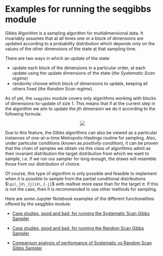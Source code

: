 # Examples for running the seqgibbs module

Gibbs Algorithm is a sampling algorithm for multidimensional data. It invariably assumes that at all times one or a block of dimensions are updated according to a probability distribution which depends only on the values of the other dimensions of the state at that sampling time. 

There are two ways in which an update of the state:
- update each block of the dimensions in a particular order, at each update using the update dimensions of the state (*the Systematic Scan regime*)
- randomly choose which block of dimensions to update, keeping all others fixed (*the Random Scan regime*).

As of yet, the ``seqgibbs`` module covers only algorithms working with blocks of dimensions-to-update of size 1. This means that if at the current step in the algorithm we aim to update the jth dimension we do it according to the following formula:

<p style="text-align:center;">
<img src="https://render.githubusercontent.com/render/math?math=X_{j}^{(t)} \sim \pi_{X_{j}|X_{j}}(\cdot|X_{1}^{(t)}, \dots , X_{j-1}^{(t)}, X_{j+1}^{(t-1)},\dots X_{d}^{(t-1)})">
</p>

Due to this feature, the Gibbs algorithms can also be viewed as a particular instances of one-at-a-time Metropolis-Hastings routine for sampling. Also, under particular conditions (known as *positivity condition*), it can be proven that the chain of samples we obtain via this class of algorithms admit as their invariant distribution the target distribution from which we want to sample, i.e. if we run our sampler for long enough, the draws will resemble those from our distribution of choice.

Of course, this type of algorithm is only possible and feasible to implement when it is possible to sample from the partial conditional distributions $`\pi\_{X\_{j}|X\_{-j}`$ with realtive more ease than for the target $`\pi`$. If this is not the case, then it is recommended to use other methods for sampling.

Here are some Jupyter Notebook examples of the different functionalities offered by the seqgibbs module:

- [Case studies, good and bad, for running the Systematic Scan Gibbs Sampler](https://nbviewer.jupyter.org/github/SABS-R3-Epidemiology/branchpro/blob/main/branchpro/examples/branchpro-first-notebook.ipynb)

- [Case studies, good and bad, for running the Random Scan Gibbs Sampler](https://nbviewer.jupyter.org/github/SABS-R3-Epidemiology/branchpro/blob/main/branchpro/examples/french-flu-data.ipynb)

- [Comparison analysis of performance of Systematic vs Random Scan Gibbs Sampler](https://nbviewer.jupyter.org/github/SABS-R3-Epidemiology/branchpro/blob/main/branchpro/examples/french-flu-data.ipynb)